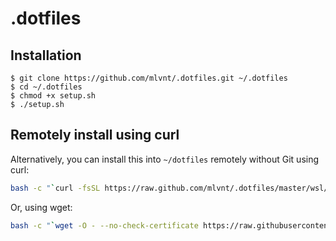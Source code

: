 # .dotfiles

## Installation

```
$ git clone https://github.com/mlvnt/.dotfiles.git ~/.dotfiles 
$ cd ~/.dotfiles
$ chmod +x setup.sh
$ ./setup.sh
```

## Remotely install using curl

Alternatively, you can install this into `~/dotfiles` remotely without Git using curl:

```bash
bash -c "`curl -fsSL https://raw.github.com/mlvnt/.dotfiles/master/wsl/setup.sh`"
```

Or, using wget:

```bash
bash -c "`wget -O - --no-check-certificate https://raw.githubusercontent.com/mlvnt/.dotfiles/master/wsl/setup.sh`"